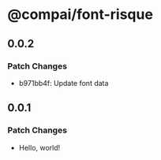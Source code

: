 # @compai/font-risque

## 0.0.2

### Patch Changes

- b971bb4f: Update font data

## 0.0.1

### Patch Changes

- Hello, world!
